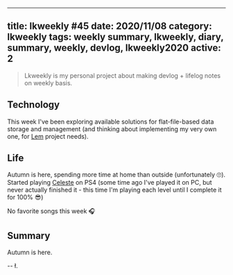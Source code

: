 
---
title: lkweekly #45
date: 2020/11/08
category: lkweekly
tags: weekly summary, lkweekly, diary, summary, weekly, devlog, lkweekly2020
active: 2
---

> Lkweekly is my personal project about making devlog + lifelog notes on weekly basis.

## Technology

This week I've been exploring available solutions for flat-file-based data storage and management (and thinking about implementing my very own one, for [Lem](http://lem.pub) project needs).

## Life

Autumn is here, spending more time at home than outside (unfortunately 🙄). Started playing [Celeste](https://www.playstation.com/en-us/games/celeste-ps4/) on PS4 (some time ago I've played it on PC, but never actually finished it - this time I'm playing each level until I complete it for 100% 😎)

No favorite songs this week 🎧

## Summary

Autumn is here.

-- ł.
